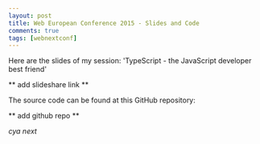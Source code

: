```yaml
---
layout: post
title: Web European Conference 2015 - Slides and Code
comments: true
tags: [webnextconf]
---
```


Here are the slides of my session: 'TypeScript - the JavaScript developer best friend'

** add slideshare link **

The source code can be found at this GitHub repository:

** add github repo **

_cya next_